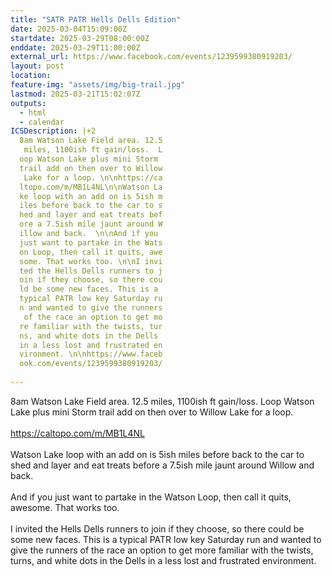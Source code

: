 ```yaml
---
title: "SATR PATR Hells Dells Edition"
date: 2025-03-04T15:09:00Z
startdate: 2025-03-29T08:00:00Z
enddate: 2025-03-29T11:00:00Z
external_url: https://www.facebook.com/events/1239599380919203/
layout: post
location: 
feature-img: "assets/img/big-trail.jpg"
lastmod: 2025-03-21T15:02:07Z
outputs:
  - html
  - calendar
ICSDescription: |+2
  8am Watson Lake Field area. 12.5   miles, 1100ish ft gain/loss.  L  oop Watson Lake plus mini Storm   trail add on then over to Willow   Lake for a loop. \n\nhttps://ca  ltopo.com/m/MB1L4NL\n\nWatson La  ke loop with an add on is 5ish m  iles before back to the car to s  hed and layer and eat treats bef  ore a 7.5ish mile jaunt around W  illow and back.  \n\nAnd if you   just want to partake in the Wats  on Loop, then call it quits, awe  some. That works too. \n\nI invi  ted the Hells Dells runners to j  oin if they choose, so there cou  ld be some new faces. This is a   typical PATR low key Saturday ru  n and wanted to give the runners   of the race an option to get mo  re familiar with the twists, tur  ns, and white dots in the Dells   in a less lost and frustrated en  vironment. \n\nhttps://www.faceb  ook.com/events/1239599380919203/  
---
```


8am Watson Lake Field area. 12.5 miles, 1100ish ft gain/loss.  Loop Watson Lake plus mini Storm trail add on then over to Willow Lake for a loop. <br>
  <br>
  [https://caltopo.com/m/MB1L4NL<br>
](https://caltopo.com/m/MB1L4NL<br>
)  <br>
  Watson Lake loop with an add on is 5ish miles before back to the car to shed and layer and eat treats before a 7.5ish mile jaunt around Willow and back.  <br>
  <br>
  And if you just want to partake in the Watson Loop, then call it quits, awesome. That works too. <br>
  <br>
  I invited the Hells Dells runners to join if they choose, so there could be some new faces. This is a typical PATR low key Saturday run and wanted to give the runners of the race an option to get more familiar with the twists, turns, and white dots in the Dells in a less lost and frustrated environment. <br>
  <br>
  
